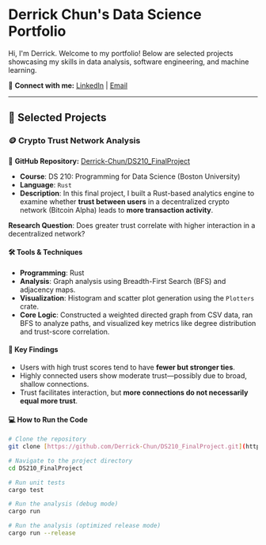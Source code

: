 # Derrick Chun's Data Science Portfolio

Hi, I'm Derrick. Welcome to my portfolio! Below are selected projects showcasing my skills in data analysis, software engineering, and machine learning.

🔗 **Connect with me:** [LinkedIn]([https://www.linkedin.com/in/your-linkedin-url/](https://www.linkedin.com/in/derrick-chun/)) | [Email](derrickchun107@gmail.com)

---

## 🚀 Selected Projects

### 🪙 Crypto Trust Network Analysis

🔗 **GitHub Repository:** [Derrick-Chun/DS210_FinalProject](https://github.com/Derrick-Chun/DS210_FinalProject)

- **Course**: DS 210: Programming for Data Science (Boston University)
- **Language**: `Rust`
- **Description**: In this final project, I built a Rust-based analytics engine to examine whether **trust between users** in a decentralized crypto network (Bitcoin Alpha) leads to **more transaction activity**.

**Research Question**: Does greater trust correlate with higher interaction in a decentralized network?

#### 🛠️ Tools & Techniques
- **Programming**: Rust
- **Analysis**: Graph analysis using Breadth-First Search (BFS) and adjacency maps.
- **Visualization**: Histogram and scatter plot generation using the `Plotters` crate.
- **Core Logic**: Constructed a weighted directed graph from CSV data, ran BFS to analyze paths, and visualized key metrics like degree distribution and trust-score correlation.

#### 🧠 Key Findings
- Users with high trust scores tend to have **fewer but stronger ties**.
- Highly connected users show moderate trust—possibly due to broad, shallow connections.
- Trust facilitates interaction, but **more connections do not necessarily equal more trust**.

#### 💻 How to Run the Code
```bash
# Clone the repository
git clone [https://github.com/Derrick-Chun/DS210_FinalProject.git](https://github.com/Derrick-Chun/DS210_FinalProject.git)

# Navigate to the project directory
cd DS210_FinalProject

# Run unit tests
cargo test

# Run the analysis (debug mode)
cargo run

# Run the analysis (optimized release mode)
cargo run --release

